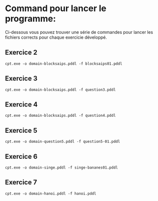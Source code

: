 # Command pour lancer le programme:

Ci-dessous vous pouvez trouver une série de commandes pour lancer les fichiers corrects pour chaque exercicie développé.

## Exercice 2
```
cpt.exe -o domain-blocksaips.pddl -f blocksaips01.pddl
```

## Exercice 3
```
cpt.exe -o domain-blocksaips.pddl -f question3.pddl
```

## Exercice 4
```
cpt.exe -o domain-blocksaips.pddl -f question4.pddl
```

## Exercice 5
```
cpt.exe -o domain-question5.pddl -f question5-01.pddl
```

## Exercice 6
```
cpt.exe -o domain-singe.pddl -f singe-bananes01.pddl
```
## Exercice 7
```
cpt.exe -o domain-hanoi.pddl -f hanoi.pddl
```
